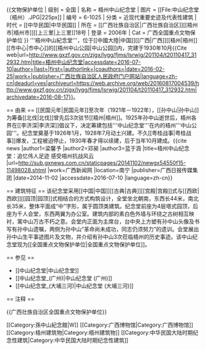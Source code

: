 {{文物保护单位
| 级别 = 全国
| 名称 = 梧州中山纪念堂
| 图片 = [[File:中山纪念堂（梧州）.JPG|225px]]
| 编号 = 6-1025
| 分类 = 近现代重要史迹及代表性建筑
| 时代 = [[中华民国|中华民国]]
| 所在 = [[广西壮族自治区|广西壮族自治区]][[梧州市|梧州市]][[上三里|上三里]]18号
| 登录 = 2006年
| Cat = 广西全国重点文物保护单位
}}
'''梧州中山紀念堂'''，位于[[中國大陸|中国]][[广西|广西]][[梧州|梧州]][[市中心|市中心]]的[[梧州中山公园|中山公园]]内，完建于1930年10月<ref>{{Cite web|url=http://www.gxzf.gov.cn/zjgx/lygg/fjms/lsrwjg/201104/t20110417_312932.htm|title=梧州中山纪念堂|accessdate=2016-07-10|author=|last=|first=|authorlink=|coauthors=|date=2016-02-25|work=|publisher=广西壮族自治区人民政府门户网站|language=zh-cn|deadurl=yes|archiveurl=https://web.archive.org/web/20160817004539/http://www.gxzf.gov.cn/zjgx/lygg/fjms/lsrwjg/201104/t20110417_312932.htm|archivedate=2016-08-17}}</ref>。

== 由来 ==
[[民国元年|民国元年]]至次年（1921年－1922年），[[孙中山|孙中山]]为筹备[[北伐|北伐]]曾先后3次驻节[[梧州|梧州]]。1925年孙中山逝世后，梧州各界在[[李济深|李济深]]倡议下，决定筹建包括'''中山纪念堂'''在内的梧州'''中山公园'''。纪念堂奠基于1926年1月，1928年7月动土兴建。不久[[粤桂战事|粤桂战事]]爆发，工程被迫停止，1930年春才得以续建，后于当年10月建成。<ref>{{cite news |author1=梁馨予 |author2=邓昶 |author3=蓝于涵 |title=梧州中山纪念堂：追忆伟人足迹 感受梧州抗战风云 |url=http://sub.gxnews.com.cn/staticpages/20141102/newgx54550f15-11498028.shtml |work=广西新闻网 |location=南宁 |publisher=广西日报传媒集团 |date=2014-11-02 |accessdate=2016-07-10 |language=zh-cn}}</ref>

== 建筑特征 ==
该纪念堂采用[[中国|中国]][[古典|古典]][[宫殿|宫殿]]式与[[西欧|西欧]][[园顶|园顶]]式相结合的方式构筑设计，全堂坐北朝南，东西长44米，南北长35米，整体平面成“中”字形，属于圆顶类建筑。纪念堂前座为4层塔式园顶，后座为千人会堂，东西两翼为办公室。建筑内部的素白色外墙与环绕之古树相互映衬，寓中山万古不朽之意。会堂内正面为主席台，台中央上方塑有孙中山头像及书写有孙中山遗嘱，两侧为孙中山“革命尚未成功，同志仍须努力”的遗训。会堂展出孙中山生平事迹图片及文物，并介绍有孙中山3次莅临梧州的历史事迹。该中山纪念堂现为[[全国重点文物保护单位|全国重点文物保护单位]]。

== 参见 ==
* [[中山纪念堂|中山纪念堂]]
* [[中山纪念堂_(广州)|中山纪念堂 (广州)]]
* [[中山纪念堂_(大埔三河)|中山纪念堂 (大埔三河)]]

== 注释 ==
<references/>

{{广西壮族自治区全国重点文物保护单位}}

[[Category:孫中山紀念館|W]]
[[Category:广西博物馆|Category:广西博物馆]]
[[Category:梧州建筑物|Category:梧州建筑物]]
[[Category:中华民国大陆时期纪念性建筑|Category:中华民国大陆时期纪念性建筑]]